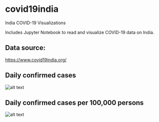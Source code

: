 # covid19india
India COVID-19 Visualizations

Includes Jupyter Notebook to read and visualize COVID-19 data on India.

## Data source: 
https://www.covid19india.org/

## Daily confirmed cases
![alt text](https://github.com/avkarmalkar/covid19india/tree/main/plots/daily_confirmed.png?raw=true)

## Daily confirmed cases per 100,000 persons
![alt text](https://github.com/avkarmalkar/covid19india/tree/main/plots/daily_confirmed_perCapita.png?raw=true)

